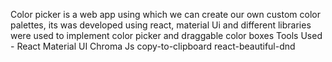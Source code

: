 
Color picker is a web app using which we can create our own custom color palettes, its was developed using react, material Ui and different libraries were used to implement color picker and draggable color boxes
Tools Used - 
React
Material UI
Chroma Js
copy-to-clipboard
react-beautiful-dnd
